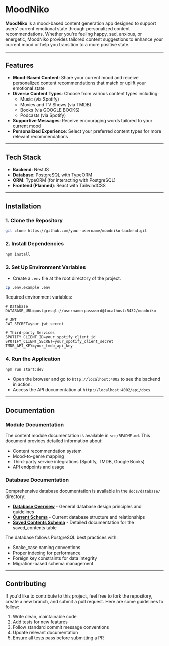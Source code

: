 # **MoodNiko**

**MoodNiko** is a mood-based content generation app designed to support users' current emotional state through personalized content recommendations. Whether you're feeling happy, sad, anxious, or energetic, MoodNiko provides tailored content suggestions to enhance your current mood or help you transition to a more positive state.

---

## **Features**

- **Mood-Based Content**: Share your current mood and receive personalized content recommendations that match or uplift your emotional state
- **Diverse Content Types**: Choose from various content types including:
  - Music (via Spotify)
  - Movies and TV Shows (via TMDB)
  - Books (via GOOGLE BOOKS)
  - Podcasts (via Spotify)
- **Supportive Messages**: Receive encouraging words tailored to your current mood
- **Personalized Experience**: Select your preferred content types for more relevant recommendations

---

## **Tech Stack**

- **Backend**: NestJS
- **Database**: PostgreSQL with TypeORM
- **ORM**: TypeORM (for interacting with PostgreSQL)
- **Frontend (Planned)**: React with TailwindCSS

---

## **Installation**

### 1. Clone the Repository

```bash
git clone https://github.com/your-username/moodniko-backend.git
```

### 2. Install Dependencies

```bash
npm install
```

### 3. Set Up Environment Variables

- Create a `.env` file at the root directory of the project.

```bash
cp .env.example .env
```

Required environment variables:

```
# Database
DATABASE_URL=postgresql://username:password@localhost:5432/moodniko

# JWT
JWT_SECRET=your_jwt_secret

# Third-party Services
SPOTIFY_CLIENT_ID=your_spotify_client_id
SPOTIFY_CLIENT_SECRET=your_spotify_client_secret
TMDB_API_KEY=your_tmdb_api_key
```

### 4. Run the Application

```bash
npm run start:dev
```

- Open the browser and go to `http://localhost:4002` to see the backend in action.
- Access the API documentation at `http://localhost:4002/api/docs`

---

## **Documentation**

### **Module Documentation**

The content module documentation is available in `src/README.md`. This document provides detailed information about:

- Content recommendation system
- Mood-to-genre mapping
- Third-party service integrations (Spotify, TMDB, Google Books)
- API endpoints and usage

### **Database Documentation**

Comprehensive database documentation is available in the `docs/database/` directory:

- **[Database Overview](docs/database/README.md)** - General database design principles and guidelines
- **[Current Schema](docs/database/current-schema.md)** - Current database structure and relationships
- **[Saved Contents Schema](docs/database/saved-contents-schema.md)** - Detailed documentation for the saved_contents table

The database follows PostgreSQL best practices with:

- Snake_case naming conventions
- Proper indexing for performance
- Foreign key constraints for data integrity
- Migration-based schema management

---

## **Contributing**

If you'd like to contribute to this project, feel free to fork the repository, create a new branch, and submit a pull request. Here are some guidelines to follow:

1. Write clean, maintainable code
2. Add tests for new features
3. Follow standard commit message conventions
4. Update relevant documentation
5. Ensure all tests pass before submitting a PR
